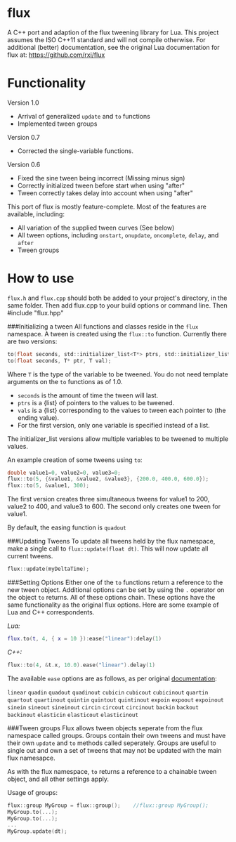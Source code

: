 flux
====
A C++ port and adaption of the flux tweening library for Lua. This project assumes the ISO C++11 standard and will not compile otherwise. For additional (better) documentation, see the original Lua documentation for flux at:
https://github.com/rxi/flux

Functionality
=============
Version 1.0
 * Arrival of generalized `update` and `to` functions
 * Implemented tween groups

Version 0.7
 * Corrected the single-variable functions.
 
Version 0.6
 * Fixed the sine tween being incorrect (Missing minus sign)
 * Correctly initialized tween before start when using "after"
 * Tween correctly takes delay into account when using "after"

This port of flux is mostly feature-complete. Most of the features are available, including:
* All variation of the supplied tween curves (See below)
* All tween options, including `onstart`, `onupdate`, `oncomplete`, `delay`, and `after`
* Tween groups


How to use
==========
`flux.h` and `flux.cpp` should both be added to your project's directory, in the same folder. Then add flux.cpp to your build options or command line. Then #include "flux.hpp"

###Initializing a tween
All functions and classes reside in the `flux` namespace.
A tween is created using the `flux::to` function. Currently there are two  versions:
```c
to(float seconds, std::initializer_list<T*> ptrs, std::initializer_list<T> vals);
to(float seconds, T* ptr, T val);
```
Where `T` is the type of the variable to be tweened. You do not need template arguments on the `to` functions as of 1.0.

* `seconds` is the amount of time the tween will last.
* `ptrs` is a {list}  of pointers to the values to be tweened.
* `vals` is a {list} corresponding to the values to tween each pointer to (the ending value).
* For the first version, only one variable is specified instead of a list.

The initializer_list versions allow multiple variables to be tweened to multiple values.

An example creation of some tweens using `to`:
```c++
double value1=0, value2=0, value3=0;
flux::to(5, {&value1, &value2, &value3}, {200.0, 400.0, 600.0});
flux::to(5, &value1, 300);
```

The first version creates three simultaneous tweens for value1 to 200, value2 to 400, and value3 to 600. The second only creates one tween for value1.

By default, the easing function is `quadout`

###Updating Tweens
To update all tweens held by the flux namespace, make a single call to `flux::update(float dt)`. This will now update all current tweens.
```c++
flux::update(myDeltaTime);
```


###Setting Options
Either one of the `to` functions return a reference to the new tween object. Additional options can be set by using the `.` operator on the object `to` returns. All of these options chain. These options have the same functionality as the original flux options. Here are some example of Lua and C++ correspondents.

*Lua:*
```lua
flux.to(t, 4, { x = 10 }):ease("linear"):delay(1)
```
*C++:*
```c++
flux::to(4, &t.x, 10.0).ease("linear").delay(1)
```
The available `ease` options are as follows, as per original [documentation](https://github.com/rxi/flux):

  `linear`
  `quadin`       `quadout`       `quadinout`
  `cubicin`      `cubicout`      `cubicinout`
  `quartin`      `quartout`      `quartinout`
  `quintin`      `quintout`      `quintinout`
  `expoin`       `expoout`       `expoinout`
  `sinein`       `sineout`       `sineinout`
  `circin`       `circout`       `circinout`
  `backin`       `backout`       `backinout`
  `elasticin`    `elasticout`    `elasticinout`
  
###Tween groups
Flux allows tween objects seperate from the flux namespace called groups. Groups contain their own tweens and must have their own `update` and `to` methods called seperately. Groups are useful to single out and own a set of tweens that may not be updated with the main flux namesapce.

As with the flux namespace, `to` returns a reference to a chainable tween object, and all other settings apply.

Usage of groups:
```c++
flux::group MyGroup = flux::group();	//flux::group MyGroup();
MyGroup.to(...);
MyGroup.to(...);
...
MyGroup.update(dt);
```




